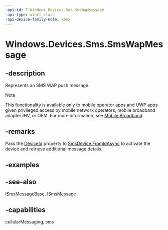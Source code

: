 ```yaml
---
-api-id: T:Windows.Devices.Sms.SmsWapMessage
-api-type: winrt class
-api-device-family-note: xbox
---
```


<!-- Class syntax.
public class SmsWapMessage : Windows.Devices.Sms.ISmsMessageBase, Windows.Devices.Sms.ISmsWapMessage
-->

# Windows.Devices.Sms.SmsWapMessage

## -description
Represents an SMS WAP push message.

> [!NOTE]
> This functionality is available only to mobile operator apps and UWP apps given privileged access by mobile network operators, mobile broadband adapter IHV, or OEM. For more information, see [Mobile Broadband](/windows-hardware/drivers/mobilebroadband/index).

## -remarks
Pass the [DeviceId](smswapmessage_deviceid.md) property to [SmsDevice.FromIdAsync](smsdevice_fromidasync_1322863552.md) to activate the device and retrieve additional message details.

## -examples

## -see-also
[ISmsMessageBase](ismsmessagebase.md), [ISmsMessage](ismsmessage.md)

## -capabilities
cellularMessaging, sms
